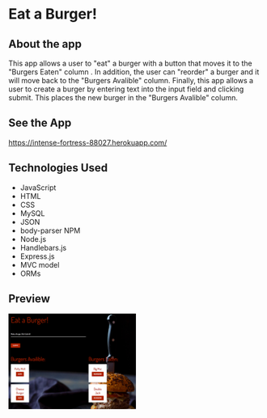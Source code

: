 # Eat a Burger!

## About the app

This app allows a user to "eat" a burger with a button that moves it to the "Burgers Eaten" column . In addition, the user can "reorder" a burger and it will move back to the "Burgers Avalible" column. Finally, this app allows a user to create a burger by entering text into the input field and clicking submit. This places the new burger in the "Burgers Avalible" column.

## See the App
https://intense-fortress-88027.herokuapp.com/

## Technologies Used
* JavaScript
* HTML
* CSS
* MySQL
* JSON
* body-parser NPM
* Node.js
* Handlebars.js
* Express.js
* MVC model
* ORMs

## Preview
<img src="public/assests/img/readme_img.png" alt="preview image" width="50%">